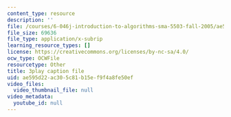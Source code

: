 ```yaml
---
content_type: resource
description: ''
file: /courses/6-046j-introduction-to-algorithms-sma-5503-fall-2005/ae595d22ac305c81b15ef9f4a8fe50ef_vK_q-C-kXhs.vtt
file_size: 69636
file_type: application/x-subrip
learning_resource_types: []
license: https://creativecommons.org/licenses/by-nc-sa/4.0/
ocw_type: OCWFile
resourcetype: Other
title: 3play caption file
uid: ae595d22-ac30-5c81-b15e-f9f4a8fe50ef
video_files:
  video_thumbnail_file: null
video_metadata:
  youtube_id: null
---
```

